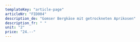```yaml
---
templateKey: "article-page"
articleNr: "FID004"
description_de: "Gomser Bergkäse mit getrockneten Aprikosen"
description_fr: " "
unit: "2"
price: "24.--"
---
```

